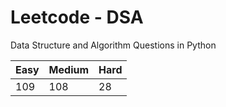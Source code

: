 # Leetcode - DSA

Data Structure and Algorithm Questions in Python

| Easy   |  Medium  | Hard |
|--------|----------|------|
|   109  |    108   |  28  |
